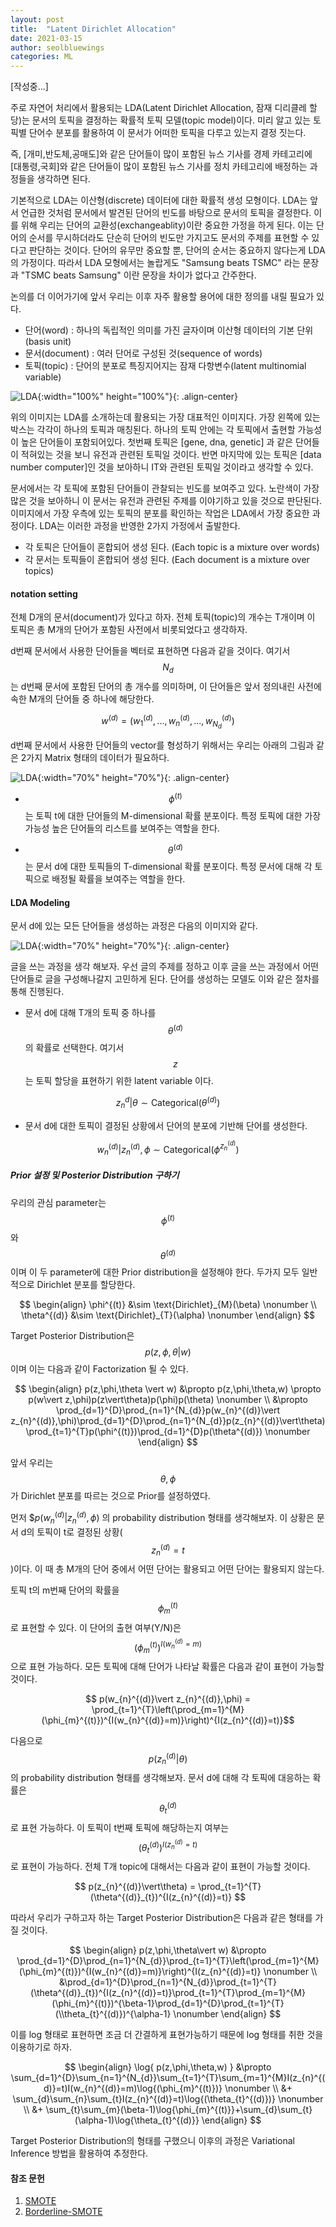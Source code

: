 ```yaml
---
layout: post
title:  "Latent Dirichlet Allocation"
date: 2021-03-15
author: seolbluewings
categories: ML
---
```


[작성중...]

주로 자연어 처리에서 활용되는 LDA(Latent Dirichlet Allocation, 잠재 디리클레 할당)는 문서의 토픽을 결정하는 확률적 토픽 모델(topic model)이다. 미리 알고 있는 토픽별 단어수 분포를 활용하여 이 문서가 어떠한 토픽을 다루고 있는지 결정 짓는다.

즉, [개미,반도체,공매도]와 같은 단어들이 많이 포함된 뉴스 기사를 경제 카테고리에 [대통령,국회]와 같은 단어들이 많이 포함된 뉴스 기사를 정치 카테고리에 배정하는 과정들을 생각하면 된다.

기본적으로 LDA는 이산형(discrete) 데이터에 대한 확률적 생성 모형이다. LDA는 앞서 언급한 것처럼 문서에서 발견된 단어의 빈도를 바탕으로 문서의 토픽을 결정한다. 이를 위해 우리는 단어의 교환성(exchangeablity)이란 중요한 가정을 하게 된다. 이는 단어의 순서를 무시하더라도 단순히 단어의 빈도만 가지고도 문서의 주제를 표현할 수 있다고 판단하는 것이다. 단어의 유무만 중요할 뿐, 단어의 순서는 중요하지 않다는게 LDA의 가정이다. 따라서 LDA 모형에서는 놀랍게도 "Samsung beats TSMC" 라는 문장과 "TSMC beats Samsung" 이란 문장을 차이가 없다고 간주한다.

논의를 더 이어가기에 앞서 우리는 이후 자주 활용할 용어에 대한 정의를 내릴 필요가 있다.

- 단어(word) : 하나의 독립적인 의미를 가진 글자이며 이산형 데이터의 기본 단위(basis unit)
- 문서(document) : 여러 단어로 구성된 것(sequence of words)
- 토픽(topic) : 단어의 분포로 특징지어지는 잠재 다항변수(latent multinomial variable)

![LDA](https://github.com/seolbluewings/seolbluewings.github.io/blob/master/assets/LDA.png?raw=true){:width="100%" height="100%"}{: .align-center}

위의 이미지는 LDA를 소개하는데 활용되는 가장 대표적인 이미지다. 가장 왼쪽에 있는 박스는 각각이 하나의 토픽과 매칭된다. 하나의 토픽 안에는 각 토픽에서 출현할 가능성이 높은 단어들이 포함되어있다. 첫번째 토픽은 [gene, dna, genetic] 과 같은 단어들이 적혀있는 것을 보니 유전과 관련된 토픽일 것이다. 반면 마지막에 있는 토픽은 [data number computer]인 것을 보아하니 IT와 관련된 토픽일 것이라고 생각할 수 있다.

문서에서는 각 토픽에 포함된 단어들이 관찰되는 빈도를 보여주고 있다. 노란색이 가장 많은 것을 보아하니 이 문서는 유전과 관련된 주제를 이야기하고 있을 것으로 판단된다. 이미지에서 가장 우측에 있는 토픽의 분포를 확인하는 작업은 LDA에서 가장 중요한 과정이다. LDA는 이러한 과정을 반영한 2가지 가정에서 출발한다.

- 각 토픽은 단어들이 혼합되어 생성 된다. (Each topic is a mixture over words)
- 각 문서는 토픽들이 혼합되어 생성 된다. (Each document is a mixture over topics)

#### notation setting

전체 D개의 문서(document)가 있다고 하자. 전체 토픽(topic)의 개수는 T개이며 이 토픽은 총 M개의 단어가 포함된 사전에서 비롯되었다고 생각하자.

d번째 문서에서 사용한 단어들을 벡터로 표현하면 다음과 같을 것이다. 여기서 $$N_{d}$$는 d번째 문서에 포함된 단어의 총 개수를 의미하며, 이 단어들은 앞서 정의내린 사전에 속한 M개의 단어들 중 하나에 해당한다.

$$ w^{(d)} = \left(w_{1}^{(d)},...,w_{n}^{(d)},...,w_{N_{d}}^{(d)} \right)  $$

d번째 문서에서 사용한 단어들의 vector를 형성하기 위해서는 우리는 아래의 그림과 같은 2가지 Matrix 형태의 데이터가 필요하다.

![LDA](https://github.com/seolbluewings/seolbluewings.github.io/blob/master/assets/LDA_1.png?raw=true){:width="70%" height="70%"}{: .align-center}

- $$\phi^{(t)}$$는 토픽 t에 대한 단어들의 M-dimensional 확률 분포이다. 특정 토픽에 대한 가장 가능성 높은 단어들의 리스트를 보여주는 역할을 한다.

- $$\theta^{(d)}$$는 문서 d에 대한 토픽들의 T-dimensional 확률 분포이다. 특정 문서에 대해 각 토픽으로 배정될 확률을 보여주는 역할을 한다.

#### LDA Modeling

문서 d에 있는 모든 단어들을 생성하는 과정은 다음의 이미지와 같다.

![LDA](https://github.com/seolbluewings/seolbluewings.github.io/blob/master/assets/LDA_2.png?raw=true){:width="70%" height="70%"}{: .align-center}

글을 쓰는 과정을 생각 해보자. 우선 글의 주제를 정하고 이후 글을 쓰는 과정에서 어떤 단어들로 글을 구성해나갈지 고민하게 된다. 단어를 생성하는 모델도 이와 같은 절차를 통해 진행된다.

- 문서 d에 대해 T개의 토픽 중 하나를 $$\theta^{(d)}$$의 확률로 선택한다. 여기서 $$z$$는 토픽 할당을 표현하기 위한 latent variable 이다.

$$ z_{n}^{d}\vert\theta \sim \text{Categorical}(\theta^{(d)}) $$

- 문서 d에 대한 토픽이 결정된 상황에서 단어의 분포에 기반해 단어를 생성한다.

$$w_{n}^{(d)}\vert z_{n}^{(d)},\phi \sim \text{Categorical}(\phi^{z_{n}^{(d)}})$$

##### Prior 설정 및 Posterior Distribution 구하기

우리의 관심 parameter는 $$\phi^{(t)}$$와 $$\theta^{(d)}$$이며 이 두 parameter에 대한 Prior distribution을 설정해야 한다. 두가지 모두 일반적으로 Dirichlet 분포를 할당한다.

$$
\begin{align}
\phi^{(t)} &\sim \text{Dirichlet}_{M}(\beta) \nonumber \\
\theta^{(d)} &\sim \text{Dirichlet}_{T}(\alpha) \nonumber
\end{align}
$$

Target Posterior Distribution은 $$p(z,\phi,\theta\vert w)$$이며 이는 다음과 같이 Factorization 될 수 있다.

$$
\begin{align}
p(z,\phi,\theta \vert w) &\propto p(z,\phi,\theta,w) \propto p(w\vert z,\phi)p(z\vert\theta)p(\phi)p(\theta) \nonumber \\
&\propto \prod_{d=1}^{D}\prod_{n=1}^{N_{d}}p(w_{n}^{(d)}\vert z_{n}^{(d)},\phi)\prod_{d=1}^{D}\prod_{n=1}^{N_{d}}p(z_{n}^{(d)}\vert\theta)\prod_{t=1}^{T}p(\phi^{(t)})\prod_{d=1}^{D}p(\theta^{(d)}) \nonumber
\end{align}
$$

앞서 우리는 $$\theta,\phi$$가 Dirichlet 분포를 따르는 것으로 Prior를 설정하였다.

먼저 $$p(w_{n}^{(d)}\vert z_{n}^{(d)},\phi)$ 의 probability distribution 형태를 생각해보자. 이 상황은 문서 d의 토픽이 t로 결정된 상황($$z_{n}^{(d)}=t$$)이다. 이 때 총 M개의 단어 중에서 어떤 단어는 활용되고 어떤 단어는 활용되지 않는다.

토픽 t의 m번째 단어의 확률을 $$\phi_{m}^{(t)}$$로 표현할 수 있다. 이 단어의 출현 여부(Y/N)은 $$(\phi_{m}^{(t)})^{I(w_{n}^{(d)}=m)}$$ 으로 표현 가능하다. 모든 토픽에 대해 단어가 나타날 확률은 다음과 같이 표현이 가능할 것이다.

$$ p(w_{n}^{(d)}\vert z_{n}^{(d)},\phi) = \prod_{t=1}^{T}\left(\prod_{m=1}^{M}(\phi_{m}^{(t)})^{I(w_{n}^{(d)}=m)}\right)^{I(z_{n}^{(d)}=t)}$$

다음으로 $$p(z_{n}^{(d)}\vert\theta)$$ 의 probability distribution 형태를 생각해보자. 문서 d에 대해 각 토픽에 대응하는 확률은 $$\theta_{t}^{(d)}$$ 로 표현 가능하다. 이 토픽이 t번째 토픽에 해당하는지 여부는 $$(\theta^{(d)}_{t})^{I(z_{n}^{(d)}=t)}$$ 로 표현이 가능하다. 전체 T개 topic에 대해서는 다음과 같이 표현이 가능할 것이다.

$$ p(z_{n}^{(d)}\vert\theta) = \prod_{t=1}^{T}(\theta^{(d)}_{t})^{I(z_{n}^{(d)}=t)} $$

따라서 우리가 구하고자 하는 Target Posterior Distribution은 다음과 같은 형태를 가질 것이다.

$$
\begin{align}
p(z,\phi,\theta\vert w) &\propto \prod_{d=1}^{D}\prod_{n=1}^{N_{d}}\prod_{t=1}^{T}\left(\prod_{m=1}^{M}(\phi_{m}^{(t)})^{I(w_{n}^{(d)}=m)}\right)^{I(z_{n}^{(d)}=t)} \nonumber \\
&\prod_{d=1}^{D}\prod_{n=1}^{N_{d}}\prod_{t=1}^{T}(\theta^{(d)}_{t})^{I(z_{n}^{(d)}=t)}\prod_{t=1}^{T}\prod_{m=1}^{M}(\phi_{m}^{(t)})^{\beta-1}\prod_{d=1}^{D}\prod_{t=1}^{T}(\\theta_{t}^{(d)})^{\alpha-1} \nonumber
\end{align}
$$

이를 log 형태로 표현하면 조금 더 간결하게 표현가능하기 때문에 log 형태를 취한 것을 이용하기로 하자.

$$
\begin{align}
\log{ p(z,\phi,\theta,w) } &\propto \sum_{d=1}^{D}\sum_{n=1}^{N_{d}}\sum_{t=1}^{T}\sum_{m=1}^{M}I(z_{n}^{(d)}=t)I(w_{n}^{(d)}=m)\log{(\phi_{m}^{(t)})} \nonumber \\
&+ \sum_{d}\sum_{n}\sum_{t}I(z_{n}^{(d)}=t)\log{(\theta_{t}^{(d)})} \nonumber \\
&+ \sum_{t}\sum_{m}(\beta-1)\log{\phi_{m}^{(t)}}+\sum_{d}\sum_{t}(\alpha-1)\log{\theta_{t}^{(d)}}
\end{align}
$$

Target Posterior Distribution의 형태를 구했으니 이후의 과정은 Variational Inference 방법을 활용하여 추정한다.








#### 참조 문헌
1. [SMOTE](https://arxiv.org/pdf/1106.1813.pdf) <br>
2. [Borderline-SMOTE](https://sci2s.ugr.es/keel/keel-dataset/pdfs/2005-Han-LNCS.pdf)
